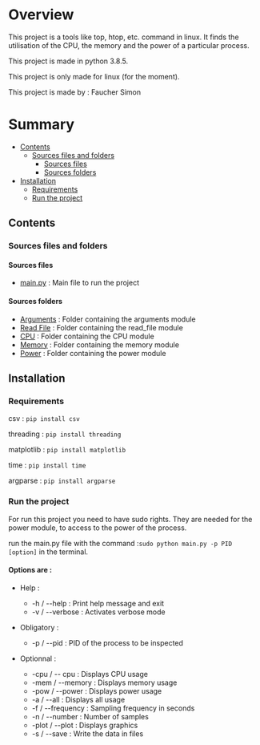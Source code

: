 # Overview

This project is a tools like top, htop, etc. command in linux. 
It finds the utilisation of the CPU, the memory and the power of a particular process.

This project is made in python 3.8.5.

This project is only made for linux (for the moment).

This project is made by : Faucher Simon

# Summary

* [Contents](#contents)
  * [Sources files and folders](#sources-files-and-folders)
      * [Sources files](#sources-files)
      * [Sources folders](#sources-folders)
* [Installation](#installation)
  * [Requirements](#requirements)
  * [Run the project](#run-the-project)

## Contents

### Sources files and folders

#### Sources files
* [main.py](./main.py) : Main file to run the project

#### Sources folders
* [Arguments](./Arguments) : Folder containing the arguments module
* [Read File](./Read_File) : Folder containing the read_file module
* [CPU](./CPU) : Folder containing the CPU module
* [Memory](./Memory) : Folder containing the memory module
* [Power](./Power) : Folder containing the power module


## Installation

### Requirements
csv : `pip install csv`

threading : `pip install threading`

matplotlib : `pip install matplotlib`

time : `pip install time`

argparse : `pip install argparse`

### Run the project
For run this project you need to have sudo rights. They are needed for the power module, to access to the power of the process.

run the main.py file with the command :`sudo python main.py -p PID [option]` in the terminal.

#### Options are :
* Help :
  * -h / --help :  Print help message and exit
  * -v / --verbose : Activates verbose mode
  
* Obligatory :
  * -p / --pid : PID of the process to be inspected

* Optionnal :
  * -cpu / -- cpu : Displays CPU usage
  * -mem / --memory : Displays memory usage
  * -pow / --power  : Displays power usage
  * -a / --all : Displays all usage
  * -f / --frequency :  Sampling frequency in seconds
  * -n / --number : Number of samples
  * -plot / --plot : Displays graphics
  * -s / --save : Write the data in files

